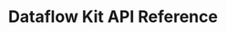 ---
title: Dataflow Kit API Reference

language_tabs: # must be one of https://git.io/vQNgJ
  - shell
  - go
  - python
  - javascript
  - php
  
toc_footers:
  - <a href='https://account.dataflowkit.com'>Sign Up for an API Key</a>

includes:
  - introduction
  - tasks
  - single-process
  - extract-web
  - extract-serp
  - pdf-converters
  - errors
  - addendum


search: true
---